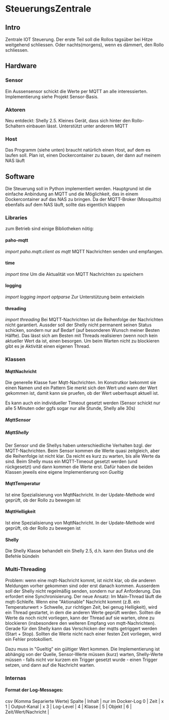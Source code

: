 # SteuerungsZentrale

## Intro ##

Zentrale IOT Steuerung.
Der erste Teil soll die Rollos tagsüber bei Hitze weitgehend schliessen.
Oder nachts(morgens), wenn es dämmert, den Rollo schliessen.


## Hardware ##

### Sensor ###
Ein Aussensensor schickt die Werte per MQTT an alle interessierten.
Implementierung siehe Projekt Sensor-Basis.

### Aktoren ###
Neu entdeckt: Shelly 2.5. Kleines Gerät, dass sich hinter den Rollo-Schaltern einbauen lässt.
Unterstützt unter anderem MQTT

### Host ###
Das Programm (siehe unten) braucht natürlich einen Host, auf dem es laufen soll.
Plan ist, einen Dockercontainer zu bauen, der dann auf meinem NAS läuft

## Software ##

Die Steuerung soll in Python implementiert werden.
Hauptgrund ist die einfache Anbindung an MQTT und die Möglichkeit, das in einem Dockercontainer auf das NAS zu bringen.
Da der MQTT-Broker (Mosquitto) ebenfalls auf dem NAS läuft, sollte das eigentlich klappen

### Libraries ###

zum Betrieb sind einige Bibliotheken nötig:

#### paho-mqtt ####
*import paho.mqtt.client as mqtt*
MQTT Nachrichten senden und empfangen.

#### time ####
*import time*
Um die Aktualität von MQTT Nachrichten zu speichern

#### logging ####
*import logging*
*import optparse*
Zur Unterstützung beim entwickeln

#### threading ####
*import threading*
Bei MQTT-Nachrichten ist die Reihenfolge der Nachrichten nicht garantiert.
Aussder soll der Shelly nicht permanent seinen Status schicken, sondern nur auf Bedarf (auf besonderen Wunsch meiner Besten Hälfte).
Das lässt sich am Besten mit Threads realisieren (wenn noch kein aktueller Wert da ist, einen besorgen. Um beim Warten nicht zu blockieren gibt es 
je Aktivität einen eigenen Thread.

### Klassen ###

#### MqttNachricht ####
Die generelle Klasse fuer Mqtt-Nachrichten.
Im Konstrutkor bekommt sie einen Namen und ein Pattern
Sie merkt sich den Wert und wann der Wert gekommen ist, damit kann sie pruefen, ob der Wert ueberhaupt aktuell ist.

Es kann auch ein individueller Timeout gesetzt werden (Sensor schickt nur alle 5 Minuten oder ggfs sogar nur alle Stunde, Shelly alle 30s)

##### MqttSensor #####
##### MqttShelly #####
Der Sensor und die Shellys haben unterschiedliche Verhalten bzgl. der MQTT-Nachrichten.
Beim Sensor kommen die Werte quasi zeitgleich, aber die Reihenfolge ist nicht klar.
Da reicht es kurz zu warten, bis alle Werte da sind.
Beim Shelly muss ein MQTT-Timeout gesetzt werden (und rückgesetzt) und dann kommen die Werte erst.
Dafür haben die beiden Klassen jeweils eine eigene Implementierung von *Gueltig*

#### MqttTemperatur ####
Ist eine Spezialisierung von MqttNachricht.
In der Update-Methode wird geprüft, ob der Rollo zu bewegen ist

#### MqttHelligkeit ####
Ist eine Spezialisierung von MqttNachricht.
In der Update-Methode wird geprüft, ob der Rollo zu bewegen ist

#### Shelly ####
Die Shelly Klasse behandelt ein Shelly 2.5, d.h. kann den Status und die Befehle bündeln


### Multi-Threading ###
Problem: wenn eine mqtt-Nachricht kommt, ist nicht klar, ob die anderen Meldungen vorher gekommen sind oder erst danach kommen.
Ausserdem soll der Shelly nicht regelmäßig senden, sondern nur auf Anforderung.
Das erfordert eine Synchronisierung.
Der neue Ansatz: Im Main-Thread läuft die mqtt-Schleife. Wenn eine "Aktionable" Nachricht kommt (z.B. ein Temperaturwert > Schwelle, zur richtigen Zeit, bei genug Helligkeit),
wird ein Thread gestartet, in dem die anderen Werte geprüft werden. Sollten die Werte da noch nicht vorliegen, kann der Thread auf sie warten, ohne zu blockieren
(insbesondere den weiteren Empfang von mqtt-Nachrichten). Gerade für den Shelly kann das Verschicken der mqtts getriggert werden  (Start + Stop).
Sollten die Werte nicht nach einer festen Zeit vorliegen, wird ein Fehler protokolliert.

Dazu muss in "Gueltig" ein gültiger Wert kommen. Die Implementierung ist abhängig von der Quelle, Sensor-Werte müssen (kurz) warten,
Shelly-Werte müssen - falls nicht vor kurzem ein Trigger gesetzt wurde - einen Trigger setzen, und dann auf die Nachricht warten.

### Internas ###
#### Format der Log-Messages: ####
csv (Komma Separierte Werte)
Spalte | Inhalt | nur im Docker-Log
0 | Zeit | x
1 | Output-Kanal | x
3 | Log-Level | 
4 | Klasse | 
5 | Objekt | 
6 | Zeit/Wert/Nachricht |


